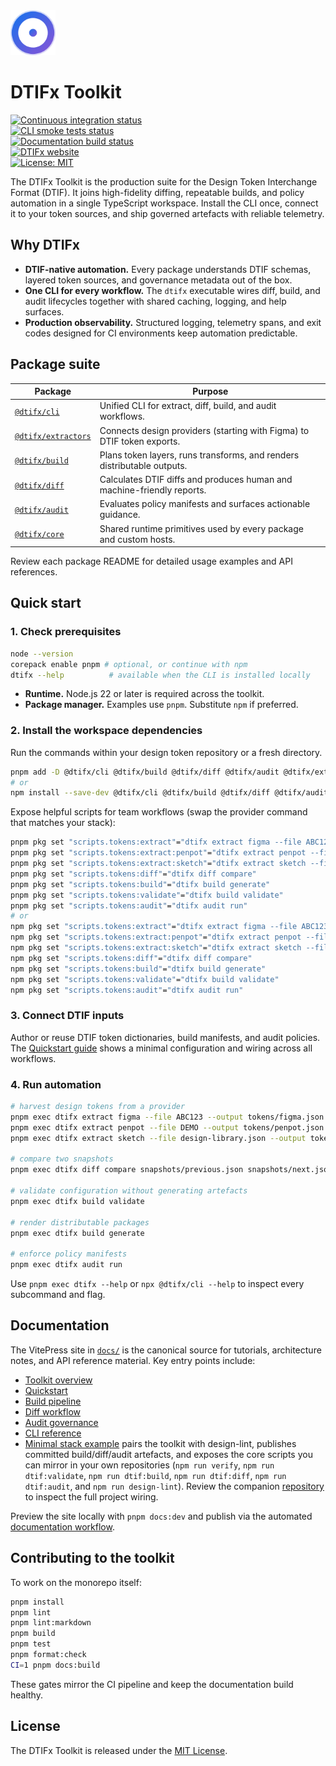 <!-- markdownlint-disable MD041 -->
<!-- markdownlint-disable MD033 -->
<div align="left">
  <a href="https://dtifx.lapidist.net" target="_blank" rel="noopener">
    <img src="docs/public/logo.svg" alt="DTIFx logomark" width="72" height="72" />
  </a>
</div>
<h1>DTIFx Toolkit</h1>
<!-- markdownlint-enable MD041 -->

[![Continuous integration status][ci-badge]][ci-workflow]\
[![CLI smoke tests status][cli-smoke-badge]][cli-smoke-workflow]\
[![Documentation build status][docs-badge]][docs-workflow]\
[![DTIFx website][site-badge]][site-link]\
[![License: MIT][license-badge]][license-link]

<!-- markdownlint-enable MD033 -->

[ci-badge]: https://github.com/bylapidist/dtifx/actions/workflows/ci.yml/badge.svg?branch=main
[ci-workflow]: https://github.com/bylapidist/dtifx/actions/workflows/ci.yml
[cli-smoke-badge]:
  https://github.com/bylapidist/dtifx/actions/workflows/cli-smoke.yml/badge.svg?branch=main
[cli-smoke-workflow]: https://github.com/bylapidist/dtifx/actions/workflows/cli-smoke.yml
[docs-badge]: https://github.com/bylapidist/dtifx/actions/workflows/docs.yml/badge.svg?branch=main
[docs-workflow]: https://github.com/bylapidist/dtifx/actions/workflows/docs.yml
[site-badge]:
  https://img.shields.io/badge/website-dtifx.lapidist.net-1d4ed8?logo=vercel&logoColor=white
[site-link]: https://dtifx.lapidist.net
[license-badge]: https://img.shields.io/github/license/bylapidist/dtifx
[license-link]: LICENSE

The DTIFx Toolkit is the production suite for the Design Token Interchange Format (DTIF). It joins
high-fidelity diffing, repeatable builds, and policy automation in a single TypeScript workspace.
Install the CLI once, connect it to your token sources, and ship governed artefacts with reliable
telemetry.

## Why DTIFx

- **DTIF-native automation.** Every package understands DTIF schemas, layered token sources, and
  governance metadata out of the box.
- **One CLI for every workflow.** The `dtifx` executable wires diff, build, and audit lifecycles
  together with shared caching, logging, and help surfaces.
- **Production observability.** Structured logging, telemetry spans, and exit codes designed for CI
  environments keep automation predictable.

## Package suite

| Package                                    | Purpose                                                                 |
| ------------------------------------------ | ----------------------------------------------------------------------- |
| [`@dtifx/cli`](packages/cli)               | Unified CLI for extract, diff, build, and audit workflows.              |
| [`@dtifx/extractors`](packages/extractors) | Connects design providers (starting with Figma) to DTIF token exports.  |
| [`@dtifx/build`](packages/build)           | Plans token layers, runs transforms, and renders distributable outputs. |
| [`@dtifx/diff`](packages/diff)             | Calculates DTIF diffs and produces human and machine-friendly reports.  |
| [`@dtifx/audit`](packages/audit)           | Evaluates policy manifests and surfaces actionable guidance.            |
| [`@dtifx/core`](packages/core)             | Shared runtime primitives used by every package and custom hosts.       |

Review each package README for detailed usage examples and API references.

## Quick start

### 1. Check prerequisites

```bash
node --version
corepack enable pnpm # optional, or continue with npm
dtifx --help          # available when the CLI is installed locally
```

- **Runtime.** Node.js 22 or later is required across the toolkit.
- **Package manager.** Examples use `pnpm`. Substitute `npm` if preferred.

### 2. Install the workspace dependencies

Run the commands within your design token repository or a fresh directory.

```bash
pnpm add -D @dtifx/cli @dtifx/build @dtifx/diff @dtifx/audit @dtifx/extractors
# or
npm install --save-dev @dtifx/cli @dtifx/build @dtifx/diff @dtifx/audit @dtifx/extractors
```

Expose helpful scripts for team workflows (swap the provider command that matches your stack):

```bash
pnpm pkg set "scripts.tokens:extract"="dtifx extract figma --file ABC123 --output tokens/figma.json"
pnpm pkg set "scripts.tokens:extract:penpot"="dtifx extract penpot --file DEMO --output tokens/penpot.json"
pnpm pkg set "scripts.tokens:extract:sketch"="dtifx extract sketch --file design-library.json --output tokens/sketch.json"
pnpm pkg set "scripts.tokens:diff"="dtifx diff compare"
pnpm pkg set "scripts.tokens:build"="dtifx build generate"
pnpm pkg set "scripts.tokens:validate"="dtifx build validate"
pnpm pkg set "scripts.tokens:audit"="dtifx audit run"
# or
npm pkg set "scripts.tokens:extract"="dtifx extract figma --file ABC123 --output tokens/figma.json"
npm pkg set "scripts.tokens:extract:penpot"="dtifx extract penpot --file DEMO --output tokens/penpot.json"
npm pkg set "scripts.tokens:extract:sketch"="dtifx extract sketch --file design-library.json --output tokens/sketch.json"
npm pkg set "scripts.tokens:diff"="dtifx diff compare"
npm pkg set "scripts.tokens:build"="dtifx build generate"
npm pkg set "scripts.tokens:validate"="dtifx build validate"
npm pkg set "scripts.tokens:audit"="dtifx audit run"
```

### 3. Connect DTIF inputs

Author or reuse DTIF token dictionaries, build manifests, and audit policies. The
[Quickstart guide](docs/guides/getting-started.md) shows a minimal configuration and wiring across
all workflows.

### 4. Run automation

```bash
# harvest design tokens from a provider
pnpm exec dtifx extract figma --file ABC123 --output tokens/figma.json
pnpm exec dtifx extract penpot --file DEMO --output tokens/penpot.json
pnpm exec dtifx extract sketch --file design-library.json --output tokens/sketch.json

# compare two snapshots
pnpm exec dtifx diff compare snapshots/previous.json snapshots/next.json

# validate configuration without generating artefacts
pnpm exec dtifx build validate

# render distributable packages
pnpm exec dtifx build generate

# enforce policy manifests
pnpm exec dtifx audit run
```

Use `pnpm exec dtifx --help` or `npx @dtifx/cli --help` to inspect every subcommand and flag.

## Documentation

The VitePress site in [`docs/`](docs) is the canonical source for tutorials, architecture notes, and
API reference material. Key entry points include:

- [Toolkit overview](docs/overview/index.md)
- [Quickstart](docs/guides/getting-started.md)
- [Build pipeline](docs/guides/build-pipeline.md)
- [Diff workflow](docs/guides/diff-workflow.md)
- [Audit governance](docs/guides/audit-governance.md)
- [CLI reference](docs/reference/cli.md)
- [Minimal stack example](docs/examples/minimal-stack.md) pairs the toolkit with design-lint,
  publishes committed build/diff/audit artefacts, and exposes the core scripts you can mirror in
  your own repositories (`npm run verify`, `npm run dtif:validate`, `npm run dtif:build`,
  `npm run dtif:diff`, `npm run dtif:audit`, and `npm run design-lint`). Review the companion
  [repository](https://github.com/bylapidist/dtifx-example) to inspect the full project wiring.

Preview the site locally with `pnpm docs:dev` and publish via the automated
[documentation workflow](https://github.com/bylapidist/dtifx/actions/workflows/docs.yml).

## Contributing to the toolkit

To work on the monorepo itself:

```bash
pnpm install
pnpm lint
pnpm lint:markdown
pnpm build
pnpm test
pnpm format:check
CI=1 pnpm docs:build
```

These gates mirror the CI pipeline and keep the documentation build healthy.

## License

The DTIFx Toolkit is released under the [MIT License](LICENSE).
